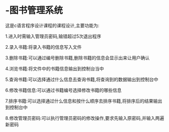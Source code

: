 # -图书管理系统
这是c语言程序设计课程的课程设计,主要功能为:

1.进入时需输入管理员密码,输错超过5次退出程序

2.录入书籍:将录入书籍的信息写入文件

3.删除书籍:可以通过编号删除书籍,删除书籍的信息会显示出来让用户确认

4.浏览书籍:将文件中的书籍信息输出到控制台当中

5.查询书籍:可以选择通过什么信息去查询书籍,将查询到的数据输出到控制台中

6.修改书籍信息:可以通过书籍编号选择修改书籍的哪些信息

7.排序书籍:可以选择通过什么信息和按什么顺序去排序书籍,将排序后的结果输出到控制台中

8.修改管理员密码:可以执行管理员密码的修改操作,要求先输入原密码,并输入两遍新密码
